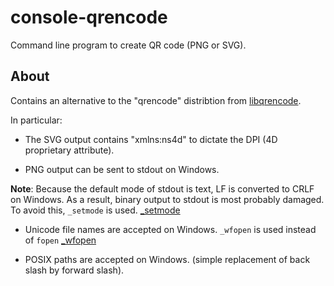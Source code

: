 # console-qrencode
Command line program to create QR code (PNG or SVG).

About
---
Contains an alternative to the "qrencode" distribtion from [libqrencode](http://fukuchi.org/works/qrencode/index.html.ja).

In particular:

* The SVG output contains "xmlns:ns4d" to dictate the DPI (4D proprietary attribute).

* PNG output can be sent to stdout on Windows.

**Note**: Because the default mode of stdout is text, LF is converted to CRLF on Windows. As a result, binary output to stdout is most probably damaged. To avoid this, ```_setmode``` is used.  [_setmode](https://msdn.microsoft.com/ja-jp/library/tw4k6df8.aspx)

* Unicode file names are accepted on Windows. ```_wfopen``` is used instead of ```fopen``` [_wfopen](https://msdn.microsoft.com/ja-jp/library/yeby3zcb.aspx)

* POSIX paths are accepted on Windows. (simple replacement of back slash by forward slash).
